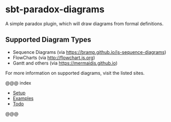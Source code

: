 # sbt-paradox-diagrams

A simple paradox plugin, which will draw diagrams from formal definitions.

## Supported Diagram Types
 - Sequence Diagrams (via https://bramp.github.io/js-sequence-diagrams)
 - FlowCharts (via http://flowchart.js.org)
 - Gantt and others (via https://mermaidjs.github.io)

For more information on supported diagrams, visit the listed sites.

@@@ index

* [Setup](setup.md)
* [Examples](examples.md)
* [Todo](todo.md)

@@@
